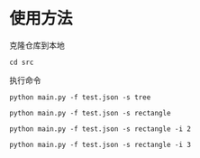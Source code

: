 # 使用方法

克隆仓库到本地

```
cd src
```

执行命令

```
python main.py -f test.json -s tree
```

```
python main.py -f test.json -s rectangle
```

```
python main.py -f test.json -s rectangle -i 2
```

```
python main.py -f test.json -s rectangle -i 3
```